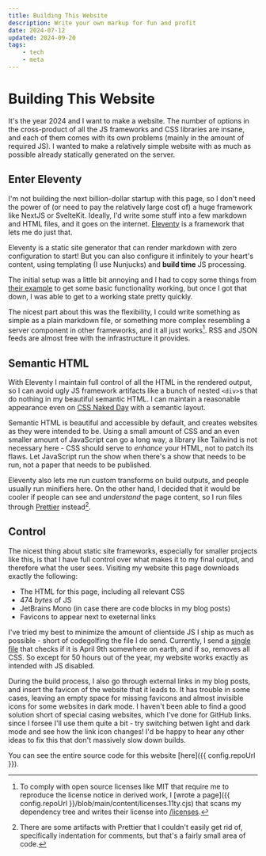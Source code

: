```yaml
---
title: Building This Website
description: Write your own markup for fun and profit
date: 2024-07-12
updated: 2024-09-20
tags:
    - tech
    - meta
---
```


# Building This Website

It's the year 2024 and I want to make a website. The number of options in the
cross-product of all the JS frameworks and CSS libraries are insane, and each of
them comes with its own problems (mainly in the amount of required JS). I wanted
to make a relatively simple website with as much as possible already statically
generated on the server.

## Enter Eleventy

I'm not building the next billion-dollar startup with this page, so I don't need
the power of (or need to pay the relatively large cost of) a huge framework like
NextJS or SvelteKit. Ideally, I'd write some stuff into a few markdown and HTML
files, and it goes on the internet. [Eleventy](https://11ty.dev) is a framework
that lets me do just that.

Eleventy is a static site generator that can render markdown with zero
configuration to start! But you can also configure it infinitely to your heart's
content, using templating (I use Nunjucks) and **build time** JS processing.

The initial setup was a little bit annoying and I had to copy some things from
[their example](https://github.com/11ty/eleventy-base-blog/) to get some basic
functionality working, but once I got that down, I was able to get to a working
state pretty quickly.

The nicest part about this was the flexibility, I could write something as
simple as a plain markdown file, or something more complex resembling a server
component in other frameworks, and it all just works[^1]. RSS and JSON feeds are
almost free with the infrastructure it provides.

## Semantic HTML

With Eleventy I maintain full control of all the HTML in the rendered output, so
I can avoid ugly JS framework artifacts like a bunch of nested `<div>`s that do
nothing in my beautiful semantic HTML. I can maintain a reasonable appearance
even on [CSS Naked Day](https://css-naked-day.github.io) with a semantic layout.

Semantic HTML is beautiful and accessible by default, and creates websites as
they were intended to be. Using a small amount of CSS and an even smaller amount
of JavaScript can go a long way, a library like Tailwind is not necessary here
\- CSS should serve to _enhance_ your HTML, not to patch its flaws. Let
JavaScript run the show when there's a show that needs to be run, not a paper
that needs to be published.

Eleventy also lets me run custom transforms on build outputs, and people usually
run minifiers here. On the other hand, I decided that it would be cooler if
people can see and _understand_ the page content, so I run files through
[Prettier](https://prettier.io) instead[^2].

## Control

The nicest thing about static site frameworks, especially for smaller projects
like this, is that I have full control over what makes it to my final output,
and therefore what the user sees. Visiting my website this page downloads
exactly the following:

-   The HTML for this page, including all relevant CSS
-   474 _bytes_ of JS
-   JetBrains Mono (in case there are code blocks in my blog posts)
-   Favicons to appear next to exeternal links

I've tried my best to minimize the amount of clientside JS I ship as much as
possible - short of codegolfing the file I do send. Currently, I send a
[single file](https://github.com/ariscript/www/blob/main/public/js/cssNakedDay.js)
that checks if it is April 9th somewhere on earth, and if so, removes all CSS.
So except for 50 hours out of the year, my website works exactly as intended
with JS disabled.

During the build process, I also go through external links in my blog posts, and
insert the favicon of the website that it leads to. It has trouble in some
cases, leaving an empty space for missing favicons and almost invisible icons
for some websites in dark mode. I haven't been able to find a good solution
short of special casing websites, which I've done for GitHub links. since I
forsee I'll use them quite a bit - try switching betwen light and dark mode and
see how the link icon changes! I'd be happy to hear any other ideas to fix this
that don't massively slow down builds.

You can see the entire source code for this website
[here]({{ config.repoUrl }}).

[^1]:
    To comply with open source licenses like MIT that require me to reproduce
    the license notice in derived work, I [wrote
    a page]({{ config.repoUrl }}/blob/main/content/licenses.11ty.cjs) that scans
    my dependency tree and writes their license into [/licenses](/licenses).

[^2]:
    There are some artifacts with Prettier that I couldn't easily get rid of,
    specifically indentation for comments, but that's a fairly small area of
    code.
